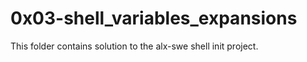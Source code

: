 # 0x03-shell_variables_expansions

This folder contains solution to the alx-swe shell init project.
